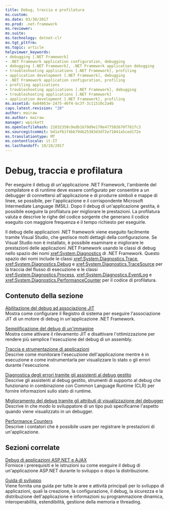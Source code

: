 ```yaml
---
title: Debug, traccia e profilatura
ms.custom: 
ms.date: 03/30/2017
ms.prod: .net-framework
ms.reviewer: 
ms.suite: 
ms.technology: dotnet-clr
ms.tgt_pltfrm: 
ms.topic: article
helpviewer_keywords:
- debugging [.NET Framework]
- .NET Framework application configuration, debugging
- debugging [.NET Framework], .NET Framework application debugging
- troubleshooting applications [.NET Framework], profiling
- application development [.NET Framework], debugging
- .NET Framework application configuration, profiling
- profiling applications
- troubleshooting applications [.NET Framework], debugging
- troubleshooting applications [.NET Framework]
- application development [.NET Framework], profiling
ms.assetid: 4a04863e-2475-46f4-bc3f-3c11510c2a4b
caps.latest.revision: "28"
author: mairaw
ms.author: mairaw
manager: wpickett
ms.openlocfilehash: 21032358c9edb1b79d9e170e477502670f781fc3
ms.sourcegitcommit: bd1ef61f4bb794b25383d3d72e71041a5ced172e
ms.translationtype: MT
ms.contentlocale: it-IT
ms.lasthandoff: 10/18/2017
---
```

# <a name="debugging-tracing-and-profiling"></a>Debug, traccia e profilatura
Per eseguire il debug di un'applicazione .NET Framework, l'ambiente del compilatore e di runtime deve essere configurato per consentire a un debugger di connettersi all'applicazione e di produrre simboli e mappe di linee, se possibile, per l'applicazione e il corrispondente Microsoft Intermediate Language (MSIL). Dopo il debug di un'applicazione gestita, è possibile eseguire la profilatura per migliorare le prestazioni. La profilatura valuta e descrive le righe del codice sorgente che generano il codice eseguito con maggiore frequenza e il tempo richiesto per eseguirle.  
  
 Il debug delle applicazioni .NET framework viene eseguito facilmente tramite Visual Studio, che gestisce molti dettagli della configurazione. Se Visual Studio non è installato, è possibile esaminare e migliorare le prestazioni delle applicazioni .NET Framework usando le classi di debug nello spazio dei nomi <xref:System.Diagnostics> di .NET Framework. Questo spazio dei nomi include le classi <xref:System.Diagnostics.Trace>, <xref:System.Diagnostics.Debug> e <xref:System.Diagnostics.TraceSource> per la traccia del flusso di esecuzione e le classi <xref:System.Diagnostics.Process>, <xref:System.Diagnostics.EventLog> e <xref:System.Diagnostics.PerformanceCounter> per il codice di profilatura.  
  
## <a name="in-this-section"></a>Contenuto della sezione  
 [Abilitazione del debug ad associazione JIT](../../../docs/framework/debug-trace-profile/enabling-jit-attach-debugging.md)  
 Mostra come configurare il Registro di sistema per eseguire l'associazione JIT di un motore di debug in un'applicazione .NET Framework.  
  
 [Semplificazione del debug di un'immagine](../../../docs/framework/debug-trace-profile/making-an-image-easier-to-debug.md)  
 Mostra come attivare il rilevamento JIT e disattivare l'ottimizzazione per rendere più semplice l'esecuzione del debug di un assembly.  
  
 [Traccia e strumentazione di applicazioni](../../../docs/framework/debug-trace-profile/tracing-and-instrumenting-applications.md)  
 Descrive come monitorare l'esecuzione dell'applicazione mentre è in esecuzione e come instrumentarla per visualizzare lo stato o gli errori durante l'esecuzione.  
  
 [Diagnostica degli errori tramite gli assistenti al debug gestito](../../../docs/framework/debug-trace-profile/diagnosing-errors-with-managed-debugging-assistants.md)  
 Descrive gli assistenti al debug gestito, strumenti di supporto al debug che funzionano in combinazione con Common Language Runtime (CLR) per fornire informazioni sullo stato di runtime.  
  
 [Miglioramento del debug tramite gli attributi di visualizzazione del debugger](../../../docs/framework/debug-trace-profile/enhancing-debugging-with-the-debugger-display-attributes.md)  
 Descrive in che modo lo sviluppatore di un tipo può specificarne l'aspetto quando viene visualizzato in un debugger.  
  
 [Performance Counters](../../../docs/framework/debug-trace-profile/performance-counters.md)  
 Descrive i contatori che è possibile usare per registrare le prestazioni di un'applicazione.  
  
## <a name="related-sections"></a>Sezioni correlate  
 [Debug di applicazioni ASP.NET e AJAX](http://msdn.microsoft.com/library/9d531913-541b-47b8-864d-138021fca0c6)  
 Fornisce i prerequisiti e le istruzioni su come eseguire il debug di un'applicazione ASP.NET durante lo sviluppo o dopo la distribuzione.  
  
 [Guida di sviluppo](../../../docs/framework/development-guide.md)  
 Viene fornita una guida per tutte le aree e attività principali per lo sviluppo di applicazioni, quali la creazione, la configurazione, il debug, la sicurezza e la distribuzione dell'applicazione e informazioni su programmazione dinamica, interoperabilità, estendibilità, gestione della memoria e threading.
